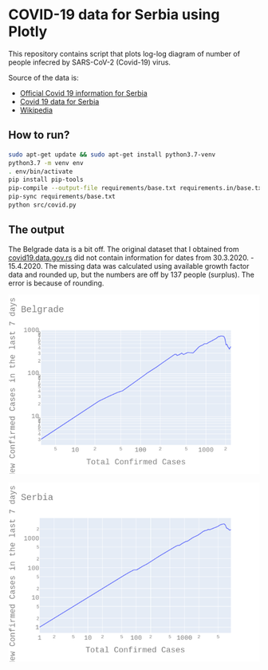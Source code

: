# COVID-19 data for Serbia using Plotly

This repository contains script that plots log-log diagram of number of people infecred by SARS-CoV-2 (Covid-19) virus.

Source of the data is:

* [Official Covid 19 information for Serbia](https://covid19.rs)
* [Covid 19 data for Serbia](https://covid19.data.gov.rs/infected)
* [Wikipedia](https://en.wikipedia.org/wiki/2020_coronavirus_pandemic_in_Serbia)

## How to run?

```bash
sudo apt-get update && sudo apt-get install python3.7-venv
python3.7 -m venv env
. env/bin/activate
pip install pip-tools
pip-compile --output-file requirements/base.txt requirements.in/base.txt
pip-sync requirements/base.txt
python src/covid.py
```

## The output

The Belgrade data is a bit off. The original dataset that I obtained from [covid19.data.gov.rs](https://covid19.data.gov.rs/infected) did not contain information for dates from 30.3.2020. - 15.4.2020. The missing data was calculated using available growth factor data and rounded up, but the numbers are off by 137 people (surplus). The error is because of rounding.

![Belgrade](images/Belgrade.png)

![Serbia](images/Serbia.png)
